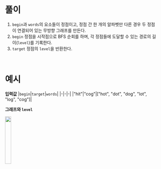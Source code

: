 # 풀이

1. `begin`과 `words`의 요소들이 정점이고, 정점 간 한 개의 알파벳만 다른 경우 두 정점이 연결되어 있는 무방향 그래프를 만든다.
2. `begin` 정점을 시작점으로 BFS 순회를 하며, 각 정점들에 도달할 수 있는 경로의 길이(`level`)를 기록한다.
3. `target` 정점의 `level`을 반환한다.

<br />

# 예시
**입력값**
|`begin`|`target`|`words`|
|-|-|-|
|"hit"|"cog"|["hot", "dot", "dog", "lot", "log", "cog"]|

**그래프와 `level`**

<img src="https://user-images.githubusercontent.com/96400112/189495845-f793a770-28e7-41c8-8cc9-0c3de6d8a43b.jpeg" width="20%" />
